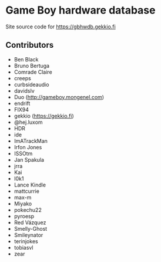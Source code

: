 <!--
SPDX-FileCopyrightText: 2017-2023 Joonas Javanainen <joonas.javanainen@gmail.com>

SPDX-License-Identifier: CC0-1.0
-->

# Game Boy hardware database

Site source code for https://gbhwdb.gekkio.fi

## Contributors

* Ben Black
* Bruno Bertuga
* Comrade Claire
* creeps
* curbsideaudio
* davidslv
* Duo (http://gameboy.mongenel.com)
* endrift
* FIX94
* gekkio (https://gekkio.fi)
* @hej.luxom
* HDR
* ide
* ImATrackMan
* Irfon Jones
* ISSOtm
* Jan Spakula
* jrra
* Kai
* l0k1
* Lance Kindle
* mattcurrie
* max-m
* Miyako
* pokechu22
* pyroesp
* Red Vázquez
* Smelly-Ghost
* Smileynator
* terinjokes
* tobiasvl
* zear
